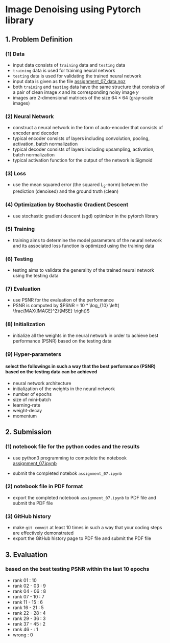 # Image Denoising using Pytorch library

## 1. Problem Definition

### (1) Data

- input data consists of `training` data and `testing` data
- `training` data is used for training neural network
- `testing` data is used for validating the trained neural network
- input data is given as the file [assignment_07_data.npz](https://gitlab.com/cau-class/neural-network/2021-2/assignment/-/blob/main/07/assignment_07_data.npz)
- both `training` and `testing` data have the same structure that consists of a pair of clean image $`x`$ and its corresponding noisy image $`y`$
- images are 2-dimensional matrices of the size $`64 \times 64`$ (gray-scale images)

### (2) Neural Network

- construct a neural network in the form of auto-encoder that consists of encoder and decoder
- typical encoder consists of layers including convolution, pooling, activation, batch normalization
- typical decoder consists of layers including upsampling, activation, batch normalization
- typical activation function for the output of the network is Sigmoid
  
### (3) Loss

- use the mean squared error (the squared $`L_2`$-norm) between the prediction (denoised) and the ground truth (clean)

### (4) Optimization by Stochastic Gradient Descent

- use stochastic gradient descent (sgd) optimizer in the pytorch library

### (5) Training

- training aims to determine the model parameters of the neural network and its associated loss function is optimized using the training data

### (6) Testing

- testing aims to validate the generality of the trained neural network using the testing data

### (7) Evaluation

- use PSNR for the evaluation of the performance
- PSNR is computed by $`PSNR = 10 * \log_{10} \left( \frac{MAX(IMAGE)^2}{MSE} \right)`$

### (8) Initialization

- initialize all the weights in the neural network in order to achieve best performance (PSNR) based on the testing data
  
### (9) Hyper-parameters

#### select the followings in such a way that the best performance (PSNR) based on the testing data can be achieved

- neural network architecture
- initialization of the weights in the neural network
- number of epochs
- size of mini-batch
- learning-rate
- weight-decay
- momentum
  
## 2. Submission

### (1) notebook file for the python codes and the results

- use python3 programming to compelete the notebook [assignment_07.ipynb](https://gitlab.com/cau-class/neural-network/2021-2/assignment/-/blob/main/07/assignment_07.ipynb)

- submit the completed notebok `assignment_07.ipynb`

### (2) notebook file in PDF format

- export the completed notebook `assignment_07.ipynb` to PDF file and submit the PDF file

### (3) GitHub history

- make `git commit` at least 10 times in such a way that your coding steps are effectively demonstrated
- export the GitHub history page to PDF file and submit the PDF file

## 3. Evaluation

### based on the best testing PSNR within the last 10 epochs

- rank 01 : 10
- rank 02 - 03 : 9
- rank 04 - 06 : 8
- rank 07 - 10 : 7
- rank 11 - 15 : 6
- rank 16 - 21 : 5
- rank 22 - 28 : 4
- rank 29 - 36 : 3
- rank 37 - 45 : 2
- rank 46 - : 1
- wrong : 0
